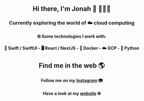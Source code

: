 <h2 align="center"> Hi there, I'm Jonah 👋 👨🏽‍💻</h2>

<h3 align="center">Currently exploring the world of ☁️ cloud computing</h3>

<h4 align="center">🤓 Some technologies I work with:</h4>
<h4 align="center">📱 Swift / SwiftUI - 🖥 React / NextJS - 🐳 Docker - ☁️ GCP - 🐍 Python </h4>
<h2 align="center"> Find me in the web 🌎</h2>

<h4 align="center">Follow me on my <a href="https://www.instagram.com/jonah_schller/">Instagram</a> 📷</h4>
<h4 align="center">Have a look at my <a href="https://www.jschueller.de/">website</a> 🌐</h4>
